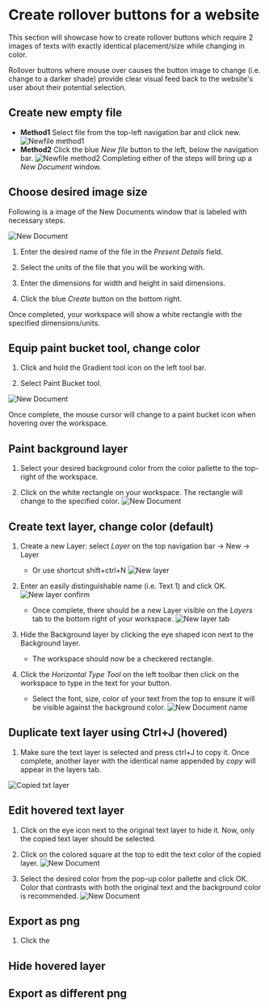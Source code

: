 # Create rollover buttons for a website

This section will showcase how to create rollover buttons which require 2 images of texts with exactly identical placement/size while changing in color.

Rollover buttons where mouse over causes the button image to change (i.e. change to a darker shade) provide clear visual feed back to the website's user about their potential selection.

## Create new empty file

- **Method1**
    Select file from the top-left navigation bar and click new.
    ![Newfile method1](./images-rollover/new_file_method1.jpg)
- **Method2**
    Click the blue _New file_ button to the left, below the navigation bar.
    ![Newfile method2](./images-rollover/new_file_method2.jpg)
Completing either of the steps will bring up a _New Document_ window.

## Choose desired image size

Following is a image of the New Documents window that is labeled with necessary steps.

![New Document](./images-rollover/new_document_window.jpg)

1. Enter the desired name of the file in the _Present Details_ field.

2. Select the units of the file that you will be working with.

3. Enter the dimensions for width and height in said dimensions.

4. Click the blue _Create_ button on the bottom right.

Once completed, your workspace will show a white rectangle with the specified dimensions/units.

## Equip paint bucket tool, change color

1. Click and hold the Gradient tool icon on the left tool bar.

2. Select Paint Bucket tool.

![New Document](./images-rollover/paint%20bucket%20tool.jpg)

Once complete, the mouse cursor will change to a paint bucket icon when hovering over the workspace.

## Paint background layer

1. Select your desired background color from the color pallette to the top-right of the workspace.

2. Click on the white rectangle on your workspace. The rectangle will change to the specified color.
![New Document](./images-rollover/background%20color.jpg)

## Create text layer, change color (default)

1. Create a new Layer: select _Layer_ on the top navigation bar -> New -> Layer 
    - Or use shortcut shift+ctrl+N
![New layer](./images-rollover/new%20layer.jpg)

2. Enter an easily distinguishable name (i.e. Text 1) and click OK.
![New layer confirm](./images-rollover/new%20layer%20confirm.jpg)

    - Once complete, there should be a new Layer visible on the _Layers_ tab to the bottom right of your workspace.
![New layer tab](./images-rollover/layer_tab.jpg)

3. Hide the Background layer by clicking the eye shaped icon next to the Background layer.
    - The workspace should now be a checkered rectangle.

4. Click the _Horizontal Type Tool_ on the left toolbar then click on the workspace to type in the text for your button.

    - Select the font, size, color of your text from the top to ensure it will be visible against the background color.
![New Document name](./images-rollover/enter%20text%201.jpg)

## Duplicate text layer using Ctrl+J (hovered)

1. Make sure the text layer is selected and press ctrl+J to copy it. Once complete, another layer with the identical name appended by _copy_ will appear in the layers tab.

![Copied txt layer](./images-rollover/text_layer_copied.jpg)

## Edit hovered text layer

1. Click on the eye icon next to the original text layer to hide it. Now, only the copied text layer should be selected.

2. Click on the colored square at the top to edit the text color of the copied layer.
![New Document](./images-rollover/copytext_color_change.jpg)

3. Select the desired color from the pop-up color pallette and click OK. Color that contrasts with both the original text and the background color is recommended.
![New Document](./images-rollover/copytext_colorpick.jpg)

## Export as png

1. Click the 
## Hide hovered layer
## Export as different png
